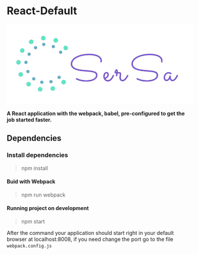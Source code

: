 # React-Default

![By SerSa](./images/sersa.png)

**A React application with the webpack, babel, pre-configured to get the job started faster.**

## Dependencies

### Install dependencies

> npm install

#### Buid with Webpack

> npm run webpack

#### Running project on development

> npm start

After the command your application should start right in your default browser at localhost:8008, if you need change the port go to the file `webpack.config.js`

